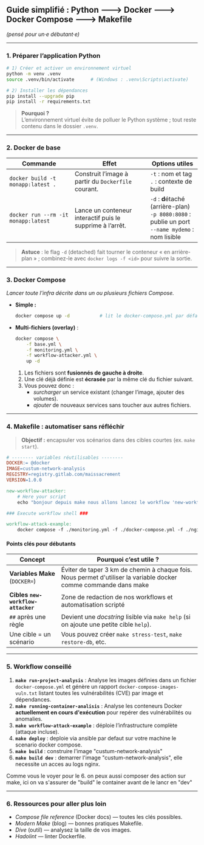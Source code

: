 ## Guide simplifié : Python 🡒 Docker 🡒 Docker Compose 🡒 Makefile  
*(pensé pour un·e débutant·e)*

---

### 1. Préparer l’application Python

```bash
# 1) Créer et activer un environnement virtuel
python -m venv .venv
source .venv/bin/activate      # (Windows : .venv\Scripts\activate)

# 2) Installer les dépendances
pip install --upgrade pip
pip install -r requirements.txt
```

> **Pourquoi ?**  
> L’environnement virtuel évite de polluer le Python système ; tout reste contenu dans le dossier `.venv`.

---

### 2. Docker de base

| Commande | Effet | Options utiles |
|----------|-------|----------------|
| `docker build -t monapp:latest .` | Construit l’image à partir du `Dockerfile` courant. | `-t` : nom et tag<br>`.` : contexte de build |
| `docker run --rm -it monapp:latest` | Lance un conteneur interactif puis le supprime à l’arrêt. | `-d` : **d**étaché (arrière-plan)<br>`-p 8080:8080` : publie un port<br>`--name mydemo` : nom lisible |

> **Astuce** : le flag `-d` (detached) fait tourner le conteneur « en arrière-plan » ; combinez-le avec `docker logs -f <id>` pour suivre la sortie.

---

### 3. Docker Compose

*Lancer toute l’infra décrite dans un ou plusieurs fichiers Compose.*

- **Simple :**

  ```bash
  docker compose up -d           # lit le docker-compose.yml par défaut
  ```

- **Multi-fichiers (overlay)** :

  ```bash
  docker compose \
      -f base.yml \
      -f monitoring.yml \
      -f workflow-attacker.yml \
      up -d
  ```

  1. Les fichiers sont **fusionnés de gauche à droite**.  
  2. Une clé déjà définie est **écrasée** par la même clé du fichier suivant.  
  3. Vous pouvez donc :  
     * *surcharger* un service existant (changer l’image, ajouter des volumes).  
     * *ajouter* de nouveaux services sans toucher aux autres fichiers.

---

### 4. Makefile : automatiser sans réfléchir

> **Objectif :** encapsuler vos scénarios dans des cibles courtes (ex. `make start`).

```makefile
# -------- variables réutilisables --------
DOCKER:= @docker
IMAGE=custum-network-analysis
REGISTRY=registry.gitlab.com/maissacrement
VERSION=1.0.0

new-workflow-attacker:
    # Here your script
    echo "bonjour depuis make nous allons lancez le workflow 'new-workflow-attacker'"

### Execute workflow shell ###

workflow-attack-example:
	docker compose -f ./monitoring.yml -f ./docker-compose.yml -f ./nginx-workflow.yml up --build

```

#### Points clés pour débutants

| Concept | Pourquoi c’est utile ? |
|---------|------------------------|
| **Variables Make** (`DOCKER=`) | Éviter de taper 3 km de chemin à chaque fois. Nous permet d'utiliser la variable docker comme commande dans make |
| **Cibles `new-workflow-attacker`** | Zone de redaction de nos workflows et automatisation scripté |
| `##` après une règle | Devient une *docstring* lisible via `make help` (si on ajoute une petite cible `help`). |
| Une cible = un scénario | Vous pouvez créer `make stress-test`, `make restore-db`, etc. |

---

### 5. Workflow conseillé

1. **`make run-project-analysis`** : Analyse les images définies dans un fichier `docker-compose.yml` et génère un rapport `docker-compose-images-vuln.txt` listant toutes les vulnérabilités (CVE) par image et dépendances.  
2. **`make running-container-analisis`** : Analyse les conteneurs Docker **actuellement en cours d'exécution** pour repérer des vulnérabilités ou anomalies. 
3. **`make workflow-attack-example`** : déploie l’infrastructure complète (attaque incluse).  
4. **`make deploy`** : deploie via ansible par defaut sur votre machine le scenario docker compose.  
5. **`make build`** : construire l'image "custum-network-analysis"
6. **`make build dev`** : demarrer l'image "custum-network-analysis", elle necessite un acces au logs nginx.

Comme vous le voyer pour le 6. on peux aussi composer des action sur make, ici on va s'assurer de "build" le container avant de le lancr en "dev"

---

### 6. Ressources pour aller plus loin

- *Compose file reference* (Docker docs) — toutes les clés possibles.
- *Modern Make* (blog) — bonnes pratiques Makefile.
- *Dive* (outil) — analysez la taille de vos images.
- *Hadolint* — linter Dockerfile.

